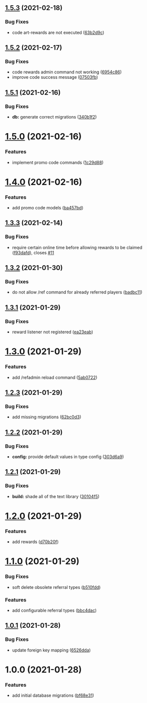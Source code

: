 ## [1.5.3](https://github.com/raidcraft/rcreferrals/compare/v1.5.2...v1.5.3) (2021-02-18)


### Bug Fixes

* code art-rewards are not executed ([63b2d9c](https://github.com/raidcraft/rcreferrals/commit/63b2d9c73188c0f51ec62bb581366c7f1579b59a))

## [1.5.2](https://github.com/raidcraft/rcreferrals/compare/v1.5.1...v1.5.2) (2021-02-17)


### Bug Fixes

* code rewards admin command not working ([6954c86](https://github.com/raidcraft/rcreferrals/commit/6954c86cbb7b4380473b17d522c8ec1d3a75babf))
* improve code success message ([07503fb](https://github.com/raidcraft/rcreferrals/commit/07503fbf45f0236e7e8064f302170f2282b2d92d))

## [1.5.1](https://github.com/raidcraft/rcreferrals/compare/v1.5.0...v1.5.1) (2021-02-16)


### Bug Fixes

* **db:** generate correct migrations ([340b1f2](https://github.com/raidcraft/rcreferrals/commit/340b1f2c77c96ced0e7d39451122ca42e0245b16))

# [1.5.0](https://github.com/raidcraft/rcreferrals/compare/v1.4.0...v1.5.0) (2021-02-16)


### Features

* implement promo code commands ([1c29d88](https://github.com/raidcraft/rcreferrals/commit/1c29d8876d3f6f1bfdfb2348dd4951a70407b9c8))

# [1.4.0](https://github.com/raidcraft/rcreferrals/compare/v1.3.3...v1.4.0) (2021-02-16)


### Features

* add promo code models ([ba457bd](https://github.com/raidcraft/rcreferrals/commit/ba457bdacc15b8e60fcb14f3d0d8b4bd3e8be3b0))

## [1.3.3](https://github.com/raidcraft/rcreferrals/compare/v1.3.2...v1.3.3) (2021-02-14)


### Bug Fixes

* require certain online time before allowing rewards to be claimed ([f93dafd](https://github.com/raidcraft/rcreferrals/commit/f93dafd257fc1e9c40f5bf27011f1ec7376b872f)), closes [#11](https://github.com/raidcraft/rcreferrals/issues/11)

## [1.3.2](https://github.com/raidcraft/rcreferrals/compare/v1.3.1...v1.3.2) (2021-01-30)


### Bug Fixes

* do not allow /ref command for already referred players ([badbc11](https://github.com/raidcraft/rcreferrals/commit/badbc1129b55932ab96ceb7a5d8ab052176ac3e5))

## [1.3.1](https://github.com/raidcraft/rcreferrals/compare/v1.3.0...v1.3.1) (2021-01-29)


### Bug Fixes

* reward listener not registered ([ea23eab](https://github.com/raidcraft/rcreferrals/commit/ea23eab9f5250ad7c0d2444e32e2553192f6fccf))

# [1.3.0](https://github.com/raidcraft/rcreferrals/compare/v1.2.3...v1.3.0) (2021-01-29)


### Features

* add /refadmin reload command ([5ab0722](https://github.com/raidcraft/rcreferrals/commit/5ab0722a1d101dfb5a6872342eee50a1d21bb871))

## [1.2.3](https://github.com/raidcraft/rcreferrals/compare/v1.2.2...v1.2.3) (2021-01-29)


### Bug Fixes

* add missing migrations ([62bc0d3](https://github.com/raidcraft/rcreferrals/commit/62bc0d35f2022b8d93fb2103064630f005f4a26e))

## [1.2.2](https://github.com/raidcraft/rcreferrals/compare/v1.2.1...v1.2.2) (2021-01-29)


### Bug Fixes

* **config:** provide default values in type config ([303d6a9](https://github.com/raidcraft/rcreferrals/commit/303d6a992394ae6ad0a1105b2e91a8d63d3890d0))

## [1.2.1](https://github.com/raidcraft/rcreferrals/compare/v1.2.0...v1.2.1) (2021-01-29)


### Bug Fixes

* **build:** shade all of the text library ([30104f5](https://github.com/raidcraft/rcreferrals/commit/30104f5466fea5f0e4d023896295a039d64a0cbb))

# [1.2.0](https://github.com/raidcraft/rcreferrals/compare/v1.1.0...v1.2.0) (2021-01-29)


### Features

* add rewards ([d70b20f](https://github.com/raidcraft/rcreferrals/commit/d70b20feef970dd0d75fe1f21fa02cd97960e558))

# [1.1.0](https://github.com/raidcraft/rcreferrals/compare/v1.0.1...v1.1.0) (2021-01-29)


### Bug Fixes

* soft delete obsolete referral types ([b510fdd](https://github.com/raidcraft/rcreferrals/commit/b510fdd7007985690bb0cd6f9a1dbc4da2e97931))


### Features

* add configurable referral types ([bbc4dac](https://github.com/raidcraft/rcreferrals/commit/bbc4dac015ea05e84c7edd3fd058e6ac1da06013))

## [1.0.1](https://github.com/raidcraft/rcreferrals/compare/v1.0.0...v1.0.1) (2021-01-28)


### Bug Fixes

* update foreign key mapping ([6526dda](https://github.com/raidcraft/rcreferrals/commit/6526ddacf1ac14b7fe5550569b3d06caceffc1bb))

# 1.0.0 (2021-01-28)


### Features

* add initial database migrations ([bf68e31](https://github.com/raidcraft/rcreferrals/commit/bf68e3189f36025062f9d1fc10f1a1d5c6a10878))
